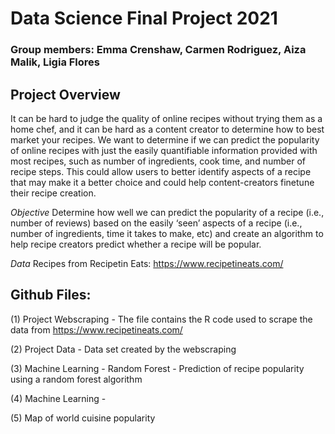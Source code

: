 # Data Science Final Project 2021
### Group members: Emma Crenshaw, Carmen Rodriguez, Aiza Malik, Ligia Flores



## Project Overview
It can be hard to judge the quality of online recipes without trying them as a home chef, and it can be hard as a content creator to determine how to best market your recipes. We want to determine if we can predict the popularity of online recipes with just the easily quantifiable information provided with most recipes, such as number of ingredients, cook time, and number of recipe steps. This could allow users to better identify aspects of a recipe that may make it a better choice and could help content-creators finetune their recipe creation.

_Objective_
Determine how well we can predict the popularity of a recipe (i.e., number of reviews) based on the easily ‘seen’ aspects of a recipe (i.e., number of ingredients, time it takes to make, etc) and create an algorithm to help recipe creators predict whether a recipe will be popular.

_Data_
Recipes from Recipetin Eats: https://www.recipetineats.com/


## Github Files:

  (1) Project Webscraping
    - The file contains the R code used to scrape the data from https://www.recipetineats.com/ 
  
  (2) Project Data
    - Data set created by the webscraping
  
  (3) Machine Learning - Random Forest
    - Prediction of recipe popularity using a random forest algorithm
  
  (4) Machine Learning - 
  
  (5) Map of world cuisine popularity
  
  